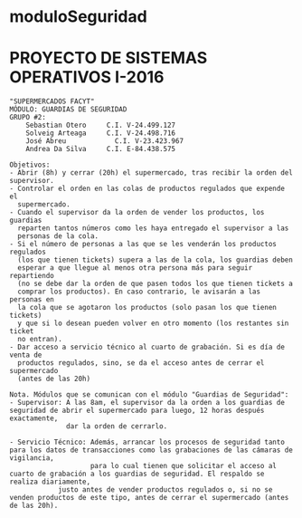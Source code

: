 # moduloSeguridad

# PROYECTO DE SISTEMAS OPERATIVOS I-2016
	
	"SUPERMERCADOS FACYT"
	MÓDULO: GUARDIAS DE SEGURIDAD
	GRUPO #2:
		Sebastian Otero 	C.I. V-24.499.127
 		Solveig Arteaga 	C.I. V-24.498.716
 		José Abreu 			  C.I. V-23.423.967
		Andrea Da Silva 	C.I. E-84.438.575
	
	Objetivos:
	- Abrir (8h) y cerrar (20h) el supermercado, tras recibir la orden del supervisor. 
	- Controlar el orden en las colas de productos regulados que expende el 
	  supermercado.
	- Cuando el supervisor da la orden de vender los productos, los guardias 
	  reparten tantos números como les haya entregado el supervisor a las 
	  personas de la cola.
	- Si el número de personas a las que se les venderán los productos regulados
	  (los que tienen tickets) supera a las de la cola, los guardias deben
	  esperar a que llegue al menos otra persona más para seguir repartiendo
	  (no se debe dar la orden de que pasen todos los que tienen tickets a
	  comprar los productos). En caso contrario, le avisarán a las personas en
	  la cola que se agotaron los productos (solo pasan los que tienen tickets)
	  y que si lo desean pueden volver en otro momento (los restantes sin ticket
	  no entran).
	- Dar acceso a servicio técnico al cuarto de grabación. Si es día de venta de
	  productos regulados, sino, se da el acceso antes de cerrar el supermercado 
	  (antes de las 20h)
	
	Nota. Módulos que se comunican con el módulo "Guardias de Seguridad":
	- Supervisor: A las 8am, el supervisor da la orden a los guardias de seguridad de abrir el supermercado para luego, 12 horas después exactamente, 
	              dar la orden de cerrarlo.

	- Servicio Técnico: Además, arrancar los procesos de seguridad tanto para los datos de transacciones como las grabaciones de las cámaras de vigilancia,
	                    para lo cual tienen que solicitar el acceso al cuarto de grabación a los guardias de seguridad. El respaldo se realiza diariamente, 
			    justo antes de vender productos regulados o, si no se venden productos de este tipo, antes de cerrar el supermercado (antes de las 20h).
